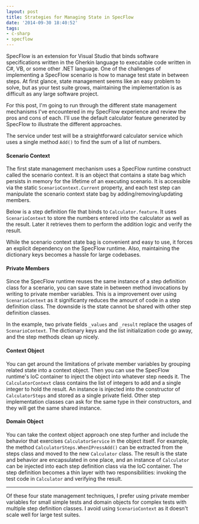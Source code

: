 ```yaml
---
layout: post
title: Strategies for Managing State in SpecFlow
date: '2014-09-30 18:40:52'
tags:
- c-sharp
- specflow
---
```


SpecFlow is an extension for Visual Studio that binds software specifications written in the Gherkin language to executable code written in C#, VB, or some other .NET language. One of the challenges of implementing a SpecFlow scenario is how to manage test state in between steps. At first glance, state management seems like an easy problem to solve, but as your test suite grows, maintaining the implementation is as difficult as any large software project.

For this post, I'm going to run through the different state management mechanisms I've encountered in my SpecFlow experience and review the pros and cons of each. I'll use the default calculator feature generated by SpecFlow to illustrate the different approaches.

<script src="https://gist.github.com/joebuschmann/37aa6215c7327899824a.js"></script>

The service under test will be a straightforward calculator service which uses a single method `Add()` to find the sum of a list of numbers.

<script src="https://gist.github.com/joebuschmann/e5155a5fa2cc2e3b2b7e.js"></script>

#### Scenario Context

The first state management mechanism uses a SpecFlow runtime construct called the scenario context. It is an object that contains a state bag which persists in memory for the lifetime of an executing scenario. It is accessible via the static `ScenarioContext.Current` property, and each test step can manipulate the scenario context state bag by adding/removing/updating members.

Below is a step definition file that binds to `Calculator.feature`. It uses `ScenarioContext` to store the numbers entered into the calculator as well as the result. Later it retrieves them to perform the addition logic and verify the result.

<script src="https://gist.github.com/joebuschmann/e3167213875f7e8dbec5.js"></script>

While the scenario context state bag is convenient and easy to use, it forces an explicit dependency on the SpecFlow runtime. Also, maintaining the dictionary keys becomes a hassle for large codebases.

#### Private Members

Since the SpecFlow runtime reuses the same instance of a step definition class for a scenario, you can save state in between method invocations by writing to private member variables. This is a improvement over using `ScenarioContext` as it significanty reduces the amount of code in a step definition class. The downside is the state cannot be shared with other step definition classes.

In the example, two private fields `_values` and `_result` replace the usages of `ScenarioContext`. The dictionary keys and the list initialization code go away, and the step methods clean up nicely.

<script src="https://gist.github.com/joebuschmann/76c20ca025b6f3bd469c.js"></script>

#### Context Object

You can get around the limitations of private member variables by grouping related state into a context object. Then you can use the SpecFlow runtime's IoC container to inject the object into whatever step needs it. The `CalculatorContext` class contains the list of integers to add and a single integer to hold the result. An instance is injected into the constructor of `CalculatorSteps` and stored as a single private field. Other step implementation classes can ask for the same type in their constructors, and they will get the same shared instance.

<script src="https://gist.github.com/joebuschmann/91a23c5066009538135b.js"></script>

#### Domain Object

You can take the context object approach one step further and include the behavior that exercises `CalculatorService` in the object itself. For example, the method `CalculatorSteps.WhenIPressAdd()` can be extracted from the steps class and moved to the new `Calculator` class. The result is the state and behavior are encapsulated in one place, and an instance of `Calculator` can be injected into each step definition class via the IoC container. The step definition becomes a thin layer with two responsibilities: invoking the test code in `Calculator` and verifying the result.

<script src="https://gist.github.com/joebuschmann/65e33aec1e0c0990ac2a.js"></script>

------------------

Of these four state management techniques, I prefer using private member variables for small simple tests and domain objects for complex tests with multiple step definition classes. I avoid using `ScenarioContext` as it doesn't scale well for large test suites.